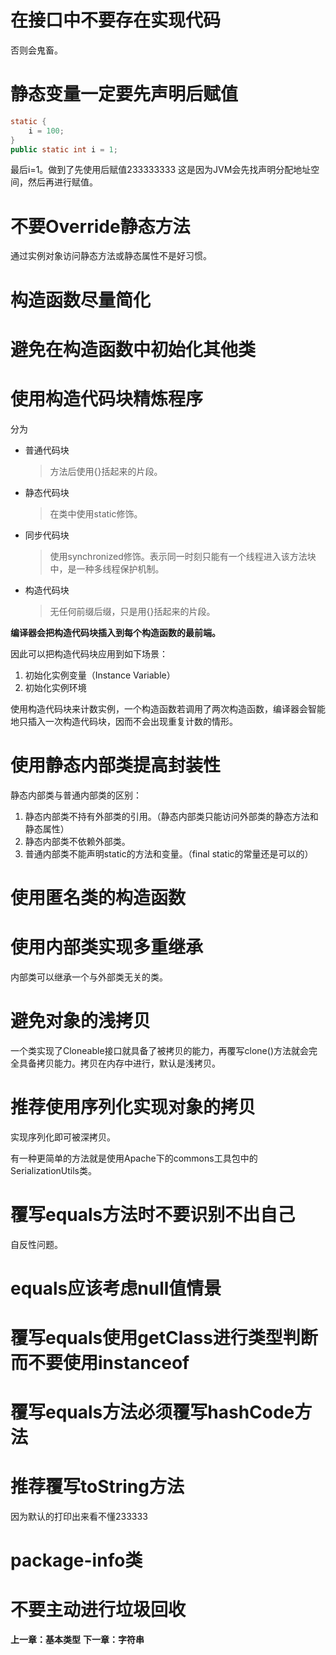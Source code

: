 # 在接口中不要存在实现代码
否则会鬼畜。


# 静态变量一定要先声明后赋值
```Java
static {
    i = 100;
}
public static int i = 1;
```
最后i=1。做到了先使用后赋值233333333
这是因为JVM会先找声明分配地址空间，然后再进行赋值。


# 不要Override静态方法
通过实例对象访问静态方法或静态属性不是好习惯。

# 构造函数尽量简化

# 避免在构造函数中初始化其他类

# 使用构造代码块精炼程序
分为
- 普通代码块
    > 方法后使用{}括起来的片段。

- 静态代码块
    > 在类中使用static修饰。

- 同步代码块
    > 使用synchronized修饰。表示同一时刻只能有一个线程进入该方法块中，是一种多线程保护机制。

- 构造代码块
    > 无任何前缀后缀，只是用{}括起来的片段。

**编译器会把构造代码块插入到每个构造函数的最前端。**

因此可以把构造代码块应用到如下场景：
1. 初始化实例变量（Instance Variable）
2. 初始化实例环境

使用构造代码块来计数实例，一个构造函数若调用了两次构造函数，编译器会智能地只插入一次构造代码块，因而不会出现重复计数的情形。


# 使用静态内部类提高封装性
静态内部类与普通内部类的区别：
1. 静态内部类不持有外部类的引用。（静态内部类只能访问外部类的静态方法和静态属性）
2. 静态内部类不依赖外部类。
3. 普通内部类不能声明static的方法和变量。（final static的常量还是可以的）

# 使用匿名类的构造函数

# 使用内部类实现多重继承
内部类可以继承一个与外部类无关的类。

# 避免对象的浅拷贝
一个类实现了Cloneable接口就具备了被拷贝的能力，再覆写clone()方法就会完全具备拷贝能力。拷贝在内存中进行，默认是浅拷贝。

# 推荐使用序列化实现对象的拷贝
实现序列化即可被深拷贝。

有一种更简单的方法就是使用Apache下的commons工具包中的SerializationUtils类。

# 覆写equals方法时不要识别不出自己
自反性问题。

# equals应该考虑null值情景

# 覆写equals使用getClass进行类型判断而不要使用instanceof

# 覆写equals方法必须覆写hashCode方法

# 推荐覆写toString方法
因为默认的打印出来看不懂233333

# package-info类

# 不要主动进行垃圾回收



**上一章：基本类型**
**下一章：字符串**
